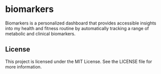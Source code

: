# biomarkers

Biomarkers is a personalized dashboard that provides accessible insights into my health and fitness routine by automatically tracking a range of metabolic and clinical biomarkers. 


## License
This project is licensed under the MIT License. See the LICENSE file for more information.
